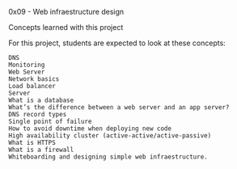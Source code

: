 0x09 - Web infraestructure design

Concepts learned with this project

For this project, students are expected to look at these concepts:

    DNS
    Monitoring
    Web Server
    Network basics
    Load balancer
    Server
    What is a database
    What’s the difference between a web server and an app server?
    DNS record types
    Single point of failure
    How to avoid downtime when deploying new code
    High availability cluster (active-active/active-passive)
    What is HTTPS
    What is a firewall
	Whiteboarding and designing simple web infraestructure.
